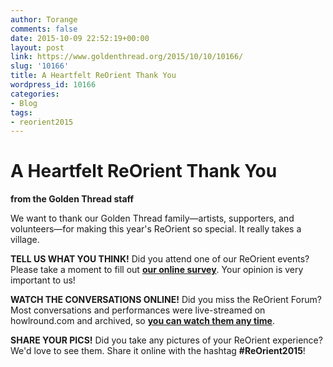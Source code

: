 ```yaml
---
author: Torange
comments: false
date: 2015-10-09 22:52:19+00:00
layout: post
link: https://www.goldenthread.org/2015/10/10/10166/
slug: '10166'
title: A Heartfelt ReOrient Thank You
wordpress_id: 10166
categories:
- Blog
tags:
- reorient2015
---
```


# **A Heartfelt ReOrient Thank You**


**from the Golden Thread staff**

We want to thank our Golden Thread family—artists, supporters, and volunteers—for making this year's ReOrient so special. It really takes a village.
<!-- more -->
**TELL US WHAT YOU THINK!**
Did you attend one of our ReOrient events? Please take a moment to fill out [**our online survey**](http://www.surveygizmo.com/s3/2307788/Golden-Thread-ReOrient-2015). Your opinion is very important to us!

**WATCH THE CONVERSATIONS ONLINE!**
Did you miss the ReOrient Forum? Most conversations and performances were live-streamed on howlround.com and archived, so [**you can watch them any time**](http://howlround.com/livestreaming-golden-threads-reorient-2015-forum-san-francisco-sat-oct-3-sun-oct-4-reorient2015).

**SHARE YOUR PICS!**
Did you take any pictures of your ReOrient experience? We'd love to see them. Share it online with the hashtag **#ReOrient2015**!

